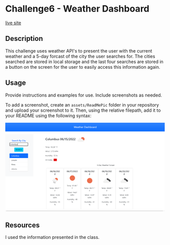 # Challenge6 - Weather Dashboard
[live site](https://tgallagher496.github.io/Challenge6-WeatherForcast/)

## Description

This challenge uses weather API's to present the user with the current weather and a 5-day forcast of the city the user searches for.  The cities searched are stored in local storage and the last four searches are stored in a button on the screen for the user to easily access this information again.  


## Usage

Provide instructions and examples for use. Include screenshots as needed.

To add a screenshot, create an `assets/ReadMePic` folder in your repository and upload your screenshot to it. Then, using the relative filepath, add it to your README using the following syntax:

    
![ReadMe Image](/assets/ReadMePic.png)


## Resources

I used the information presented in the class.

